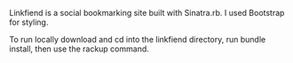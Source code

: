 Linkfiend is a social bookmarking site built with Sinatra.rb. I used Bootstrap for styling. 

To run locally download and cd into the linkfiend directory, run bundle install, then use the rackup command.
